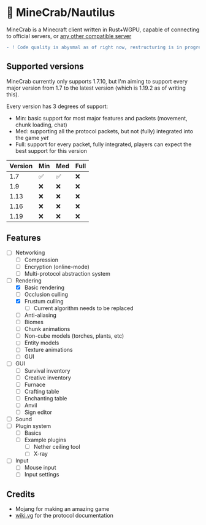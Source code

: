 # 🦀 MineCrab/Nautilus

MineCrab is a Minecraft client written in Rust+WGPU, capable of connecting to official servers, or [any other compatible server](https://wiki.vg/Server_List)

```diff
- ! Code quality is abysmal as of right now, restructuring is in progress
```

## Supported versions

MineCrab currently only supports 1.7.10, but I'm aiming to support every major version from 1.7 to the latest version (which is 1.19.2 as of writing this).

Every version has 3 degrees of support:

- Min: basic support for most major features and packets (movement, chunk loading, chat)
- Med: supporting all the protocol packets, but not (fully) integrated into the game _yet_
- Full: support for every packet, fully integrated, players can expect the best support for this version

| Version | Min | Med | Full |
| ------- | --- | --- | ---- |
| 1.7     | ✅  | ✅  | ❌   |
| 1.9     | ❌  | ❌  | ❌   |
| 1.13    | ❌  | ❌  | ❌   |
| 1.16    | ❌  | ❌  | ❌   |
| 1.19    | ❌  | ❌  | ❌   |

## Features

- [ ] Networking
  - [ ] Compression
  - [ ] Encryption (online-mode)
  - [ ] Multi-protocol abstraction system
- [ ] Rendering
  - [x] Basic rendering
  - [ ] Occlusion culling
  - [x] Frustum culling
    - [ ] Current algorithm needs to be replaced
  - [ ] Anti-aliasing
  - [ ] Biomes
  - [ ] Chunk animations
  - [ ] Non-cube models (torches, plants, etc)
  - [ ] Entity models
  - [ ] Texture animations
  - [ ] GUI
- [ ] GUI
  - [ ] Survival inventory
  - [ ] Creative inventory
  - [ ] Furnace
  - [ ] Crafting table
  - [ ] Enchanting table
  - [ ] Anvil
  - [ ] Sign editor
- [ ] Sound
- [ ] Plugin system
  - [ ] Basics
  - [ ] Example plugins
    - [ ] Nether ceiling tool
    - [ ] X-ray
- [ ] Input
  - [ ] Mouse input
  - [ ] Input settings

## Credits

- Mojang for making an amazing game
- [wiki.vg](https://wiki.vg/Main_Page) for the protocol documentation
